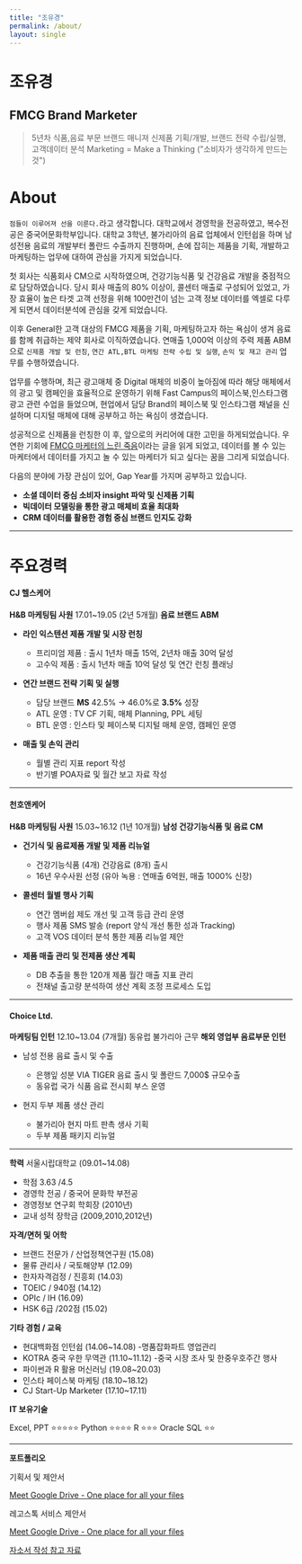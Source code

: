 ```yaml
---
title: "조유경"
permalink: /about/
layout: single
---
```


# 조유경

## FMCG Brand Marketer
> 5년차 식품,음료 부문 브랜드 매니져 
> 신제품 기획/개발,  브랜드 전략 수립/실행,고객데이터 분석 
> Marketing =  Make a Thinking ("소비자가 생각하게 만드는 것")
# About

`점들이 이루어져 선을 이룬다.`라고 생각합니다. 대학교에서 경영학을 전공하였고, 복수전공은 중국어문화학부입니다. 대학교 3학년, 불가리아의 음료 업체에서 인턴쉽을 하며 남성전용 음료의 개발부터 폴란드 수출까지 진행하며, 손에 잡히는 제품을 기획, 개발하고 마케팅하는 업무에 대하여 관심을 가지게 되었습니다.

첫 회사는 식품회사 CM으로 시작하였으며, 건강기능식품 및 건강음료 개발을 중점적으로 담당하였습니다. 당시 회사 매출의 80% 이상이, 콜센터 매출로 구성되어 있었고, 가장 효율이 높은 타겟 고객 선정을 위해 100만건이 넘는 고객 정보 데이터를 엑셀로 다루게 되면서 데이터분석에 관심을 갖게 되었습니다.

이후 General한 고객 대상의 FMCG 제품을 기획, 마케팅하고자 하는 욕심이 생겨 음료를 함께 취급하는 제약 회사로 이직하였습니다. 연매출 1,000억 이상의 주력 제품 ABM으로 `신제품 개발 및 런칭`, `연간 ATL,BTL 마케팅 전략 수립 및 실행`, `손익 및 재고 관리` 업무를 수행하였습니다.

업무를 수행하며, 최근 광고매체 중 Digital 매체의 비중이 높아짐에 따라 해당 매체에서의 광고 및 캠페인을 효율적으로 운영하기 위해 Fast Campus의 페이스북,인스타그램 광고 관련 수업을 들었으며, 현업에서 담당 Brand의 페이스북 및 인스타그램 채널을 신설하며 디지털 매체에 대해 공부하고 하는 욕심이 생겼습니다.

성공적으로 신제품을 런칭한 이 후, 앞으로의 커리어에 대한 고민을 하게되었습니다. 우연한 기회에 [FMCG 마케터의 느린 죽음](https://www.digitalmarketingkorea.co.kr/2018/09/30/fmcg-%EB%A7%88%EC%BC%80%ED%84%B0%EC%9D%98-%EB%8A%90%EB%A6%B0-%EC%A3%BD%EC%9D%8C/)이라는 글을 읽게 되었고, 데이터를 볼 수 있는 마케터에서 데이터를 가지고 놀 수 있는 마케터가 되고 싶다는 꿈을 그리게 되었습니다.

다음의 분야에 가장 관심이 있어, Gap Year를 가지며 공부하고 있습니다.

- **소셜 데이터 중심 소비자 insight 파악 및 신제품 기획**
- **빅데이터 모델링을 통한 광고 매체비 효율 최대화**
- **CRM 데이터를 활용한 경험 중심 브랜드 인지도 강화**

---
# 주요경력
#### CJ 헬스케어
**H&B 마케팅팀 사원**
17.01~19.05 (2년 5개월)
**음료 브랜드 ABM**
- **라인 익스텐션 제품 개발 및 시장 런칭**

     - 프리미엄 제품 : 출시 1년차 매출 15억, 2년차 매출 30억 달성 
     - 고수익 제품 : 출시 1년차 매출 10억 달성 및 연간 런칭 플래닝 

- **연간 브랜드 전략 기획 및 실행**

     - 담당 브랜드 **MS** 42.5% → 46.0%로 **3.5%** 성장 
     - ATL 운영 : TV CF 기획, 매체 Planning, PPL 세팅 
     - BTL 운영 : 인스타 및 페이스북 디지털 매체 운영, 캠페인 운영

- **매출 및 손익 관리**

     - 월별 관리 지표 report 작성 
     - 반기별 POA자료 및 월간 보고 자료 작성 

---

#### 천호앤케어
**H&B 마케팅팀 사원**
15.03~16.12 (1년 10개월)
**남성 건강기능식품 및 음료 CM**

- **건기식 및 음료제품 개발 및 제품 리뉴얼**

     - 건강기능식품 (4개) 건강음료 (8개) 출시
     - 16년 우수사원 선정 (유아 녹용 : 연매출 6억원, 매출 1000% 신장) 

- **콜센터 월별 행사 기획**

     - 연간 멤버쉽 제도 개선 및 고객 등급 관리 운영 
     - 행사 제품 SMS 발송 (report 양식 개선 통한 성과 Tracking) 
     - 고객 VOS 데이터 분석 통한 제품 리뉴얼 제안 

- **제품 매출 관리 및 전제품 생산 계획**

     - DB 추출을 통한 120개 제품 월간 매출 지표 관리  
     - 전채널 출고량 분석하여 생산 계획 조정 프로세스 도입  

---

#### Choice Ltd. 
**마케팅팀 인턴**
12.10~13.04 (7개월)
동유럽 불가리아 근무
**해외 영업부 음료부문 인턴**
- 남성 전용 음료 출시 및 수출

     - 은행잎 성분 VIA TIGER 음료 출시 및 폴란드 7,000$ 규모수출  
     -  동유럽 국가 식품 음료 전시회 부스 운영 

- 현지 두부 제품 생산 관리

     - 불가리아 현지 마트 판촉 생사 기획 
     - 두부 제품 패키지 리뉴얼 

---

**학력**
서울시립대학교                 (09.01~14.08)

- 학점 3.63 /4.5
- 경영학 전공 / 중국어 문화학 부전공
- 경영정보 연구회 학회장 (2010년)
- 교내 성적 장학금 (2009,2010,2012년)

**자격/면허 및 어학**
- 브랜드 전문가 / 산업정책연구원  (15.08)
- 물류 관리사 / 국토해양부             (12.09) 
- 한자자격검정 / 진흥회                  (14.03) 
- TOEIC / 940점                                (14.12)
- OPIc / IH                                        (16.09)
- HSK 6급 /202점                             (15.02)

**기타 경험 / 교육**
- 현대백화점 인턴쉽             (14.06~14.08)
 -명품잡화파트 영업관리
- KOTRA 중국 우한 무역관    (11.10~11.12)
 -중국 시장 조사 및 한중우호주간 행사 
- 파이썬과 R 활용 머신러닝  (19.08~20.03)
- 인스타 페이스북 마케팅     (18.10~18.12)
- CJ Start-Up Marketer          (17.10~17.11) 

**IT 보유기술** 

Excel, PPT                        ⭐⭐⭐⭐⭐
Python                                 ⭐⭐⭐⭐
R                                               ⭐⭐⭐
Oracle SQL                                     ⭐⭐

---

**포트폴리오** 

기획서 및 제안서 

[Meet Google Drive - One place for all your files](https://drive.google.com/drive/folders/0B-qg1JuYsqP8dHRjOGl6MEZNUms)

레고스톡 서비스 제안서 

[Meet Google Drive - One place for all your files](https://drive.google.com/drive/folders/0B-qg1JuYsqP8dHRjOGl6MEZNUms)

[자소서 작성 참고 자료 ](https://www.notion.so/6305a2dc6bf64a5c83ec02cc128b814c)
